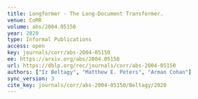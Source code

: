 ```yaml
---
title: Longformer - The Long-Document Transformer.
venue: CoRR
volume: abs/2004.05150
year: 2020
type: Informal Publications
access: open
key: journals/corr/abs-2004-05150
ee: https://arxiv.org/abs/2004.05150
url: https://dblp.org/rec/journals/corr/abs-2004-05150
authors: ["Iz Beltagy", "Matthew E. Peters", "Arman Cohan"]
sync_version: 3
cite_key: journals/corr/abs-2004-05150/Beltagy/2020
---
```

